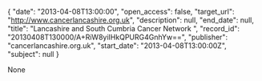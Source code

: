 {
  "date": "2013-04-08T13:00:00", 
  "open_access": false, 
  "target_url": "http://www.cancerlancashire.org.uk", 
  "description": null, 
  "end_date": null, 
  "title": "Lancashire and South Cumbria Cancer Network  ", 
  "record_id": "20130408T130000/A+RiW8yiIHkQPURG4GnhYw==", 
  "publisher": "cancerlancashire.org.uk", 
  "start_date": "2013-04-08T13:00:00Z", 
  "subject": null
}

None